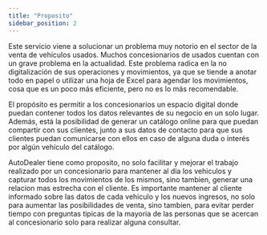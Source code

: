 ```yaml
---
title: "Proposito"
sidebar_position: 2
---
```


Este servicio viene a solucionar un problema muy notorio en el sector de la venta de vehículos usados. Muchos concesionarios de usados cuentan con un grave problema en la actualidad. Este problema radica en la no digitalización de sus operaciones y movimientos, ya que se tiende a anotar todo en papel o utilizar una hoja de Excel para agendar los movimientos, cosa que es un poco más eficiente, pero no es lo más recomendable.

El propósito es permitir a los concesionarios un espacio digital donde puedan contener todos los datos relevantes de su negocio en un solo lugar. Además, está la posibilidad de generar un catálogo online para que puedan compartir con sus clientes, junto a sus datos de contacto para que sus clientes puedan comunicarse con ellos en caso de alguna duda o interés por algún vehículo del catálogo.

AutoDealer tiene como proposito, no solo facilitar y mejorar el trabajo realizado por un concesionario para mantener al dia los vehiculos y capturar todos los movimientos de los mismos, sino tambien, generar una relacion mas estrecha con el cliente.
Es importante mantener al cliente informado sobre las datos de cada vehiculo y los nuevos ingresos, no solo para aumentar las posibilidades de venta, sino tambien, para evitar perder tiempo con preguntas tipicas de la mayoria de las personas que se acercan al concesionario solo para realizar alguna consultar.

<!-- generar datos estadisticos sobre como esta funcionando el negocio,  -->

<!-- :::note

HOLANDA PAPA

::: -->